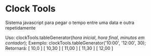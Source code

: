 # Clock Tools
Sistema javascript para pegar o tempo entre uma data e outra repetidamente

Uso: clockTools.tableGenerator(*hora inicial*, *hora final*, *minutos em contador*);
Exemplo: clockTools.tableGenerator('10:00', '12:00', 30);
Retornará:
[ 10,0  ]
[ 10,30 ]
[ 11,00 ]
[ 11,30 ]
[ 12,00 ]
